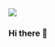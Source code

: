 
<img src="https://capsule-render.vercel.app/api?type=waving&color=auto&height=200&section=header&text=Hi there 👋&fontSize=90" />

### Hi there 👋
<!--
**gaeguriBanchan/gaeguriBanchan** is a ✨ _special_ ✨ repository because its `README.md` (this file) appears on your GitHub profile.

Here are some ideas to get you started:

- 🔭 I’m currently working on ...
- 🌱 I’m currently learning ...
- 👯 I’m looking to collaborate on ...
- 🤔 I’m looking for help with ...
- 💬 Ask me about ...
- 📫 How to reach me: ...
- 😄 Pronouns: ...
- ⚡ Fun fact: ...
-->
